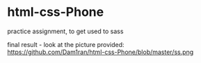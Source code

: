 # html-css-Phone
practice assignment, to get used to sass


final result - look at the picture provided:
<br/>
https://github.com/Dam1ran/html-css-Phone/blob/master/ss.png
